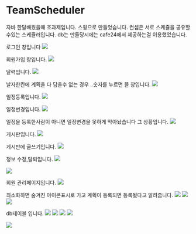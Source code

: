 # TeamScheduler
자바 한달배웠을때 조과제입니다. 스윙으로 만들었습니다. 컨셉은 서로 스케쥴을 공유할수있는 스케쥴러입니다.
db는 만들당시에는 cafe24에서 제공하는걸 이용했었습니다.

로그인 창입니다
<img src="https://postfiles.pstatic.net/MjAxOTA1MDhfODYg/MDAxNTU3MjkwMTQyOTE1.Ut0w2GGy-hI2-ewvE7U4zi0G7si0b0cJIdad_QxWrTIg.sReDsgohs7S5DQzF-I2huP9uFY-T0utB9YJOY7rJgcsg.PNG.p8137213/%EB%A1%9C%EA%B7%B8%EC%9D%B8.png?type=w773">

회원가입 창입니다.
<img src="https://postfiles.pstatic.net/MjAxOTA1MDhfMTU0/MDAxNTU3MjkwMTQ3NTAw.se0FKsk-ebBeWa358DTpG-zthsFI7yzjjigEPiSR1fIg.H7PiU6c3SlVqZzM0rvmldlaRpHSsBpILEB-fgtO4rPsg.PNG.p8137213/%ED%9A%8C%EC%9B%90%EA%B0%80%EC%9E%85.png?type=w773">

달력입니다.
<img src="https://postfiles.pstatic.net/MjAxOTA1MDhfMjA1/MDAxNTU3MjkwMTUxMTY0.rPSCELHBGe9L-Qbv3skYNMWCogmM3WjQLkXwxqzJio8g.LJFcUxNhHyZmLIDhj9WclNClOAVcXydyETCGzfyiTnwg.PNG.p8137213/%EB%8B%AC%EB%A0%A5%EB%A9%94%EC%9D%B8%ED%99%94%EB%A9%B4.png?type=w773">

날자한칸에 계획을 다 담을수 없는 경우 ..숫자를 누르면 뜰 창입니다.
<img src="https://postfiles.pstatic.net/MjAxOTA1MDhfMjM0/MDAxNTU3MjkwMTU1OTk0.dqGW-9ZEYib9PKQCHGBed0sDP2_rf_y4bFOuY1DO48Qg.O-RzxTCqLql0YswlK1mlLy45PX11ogH-WPHX5QnMhGQg.PNG.p8137213/1.png?type=w773">

일정등록입니다.
<img src="https://postfiles.pstatic.net/MjAxOTA1MDhfODEg/MDAxNTU3MjkwMjkyNDc3.cFj_k6SkN1CyA7vVytHJNlkbCa39lO5ntLUpNLBKvNEg.adXzv3o_GMoIALuU38yb4HijHYB4IvKwXkMQZ20WVNwg.PNG.p8137213/4.png?type=w773">

일정변경입니다.
<img src="https://postfiles.pstatic.net/MjAxOTA1MDhfOTQg/MDAxNTU3MjkwMTYwNTMx.DsiaDVHL4g8TO3MZiCal0NYlBFprLNZWdSICL0HxSlsg.EE39EtttgbFOo5dhTUX3bZPPzOB6R3PD7jHKcXWZ5MQg.PNG.p8137213/2.png?type=w773">

일정을 등록한사람이 아니면 일정변경을 못하게 막아놨습니다 그 상황입니다.
<img src="https://postfiles.pstatic.net/MjAxOTA1MDhfMTAw/MDAxNTU3MjkwMjgwOTg4._kVMj-OCyf4M4_FxOFNKrCDpTV6iuuqy1gYOwfzK62kg.8nLvRbKJf7xQlXrjSgrAIuPUIzW7C0cEwyG5nhhFrq0g.PNG.p8137213/3.png?type=w773">

게시판입니다.
<img src="https://postfiles.pstatic.net/MjAxOTA1MDhfMjgz/MDAxNTU3MjkwMjk5NjM0.RDz36iv7nLOyvw_HgZtlI9qIZIeeVzwEEbaseR7w42Ig.-c1bL3ZzyrUCmbY_TbJ5fclCGq57GYJhmP2dlsLB_vUg.PNG.p8137213/5.png?type=w773">

게시판에 글쓰기입니다.
<img src="https://postfiles.pstatic.net/MjAxOTA1MDhfMTA4/MDAxNTU3MjkwMzEwMzEz.bBXCCnKtV5umewi2zVIhv5VI_MXEy435grPEunhAEkMg.0ta6h8Xk_hjOeUOeTRykw1gZTbt-RBM2hY5gfKOOXS0g.PNG.p8137213/7.png?type=w773">

정보 수정,탈퇴입니다.
<img src="https://postfiles.pstatic.net/MjAxOTA1MDhfMTcy/MDAxNTU3MjkwMzE0Mjg5.PpRrzpiN-V3IGS6sO_dd8cg4BCg9XuLbbi38UuKhewgg.S0Y8hluq5EKIeu6kIFs_VyMvRoqwshZHADC7XMHQ1LUg.PNG.p8137213/9.png?type=w773">

<img src="https://postfiles.pstatic.net/MjAxOTA1MDhfNTUg/MDAxNTU3MjkwMzE4NzMx.lx4Gd-aK3au_adi5I_6pXLuGVha2iW1Nb-HSL4GhDNQg.ObMs28iaP5pCOKK4X_Ilzhsou9lI11aJuamsK9kM7msg.PNG.p8137213/10.png?type=w773">

회원 관리페이지입니다.
<img src="https://postfiles.pstatic.net/MjAxOTA1MDhfMTYw/MDAxNTU3MjkwMzIzMDc1.HwjULcYV1GStGbAMiDuVDGZFLzliZ4SeHZj3oPBf9_Ag.tIFclNr4P4uefA1_gL99pD_eKb6wKd3tl77e0GsZEAMg.PNG.p8137213/11.png?type=w773">

최소화하면 숨겨진 아이콘표시로 가고 계획이 등록되면 등록됬다고 알려줍니다.
<img src="https://postfiles.pstatic.net/MjAxOTA1MDhfMjI0/MDAxNTU3MjkwMzMxNDAz.JyKWptTWpNNRz2UzpJOdY8Cmvv-dp-yPBwOAd1S8-RIg.I_mrPPOS9hqPdSnNEMb2cM9CKScNnt8FjwG2CxrKHPkg.PNG.p8137213/12.png?type=w773">
<img src="https://postfiles.pstatic.net/MjAxOTA1MDhfMTU3/MDAxNTU3MjkwMzMzNDE5.t7ZMA78glq7-2f5EijjIu3sNmoCHAv3YS9hPYuhxQg4g.jA_xra100BFmAjfEmAWq9SPy0aitUVfkZ4WPugXvCP8g.PNG.p8137213/13.png?type=w773">
<img src="https://postfiles.pstatic.net/MjAxOTA1MDhfMjIx/MDAxNTU3MjkwMzM2Mjcz.ExlCYOINccNUbskvrq5ye_RDIdljL5p51WEXpH7U5Icg.uplcbI8aHyUehIq96L1n-cP8aKZ4u3ifq_uTEjaI6rUg.PNG.p8137213/14.png?type=w773">

db테이블 입니다.
<img src="https://postfiles.pstatic.net/MjAxOTA1MDhfMzcg/MDAxNTU3MjkwMzQyODA5.cngQYGmqDBthJlzPt2pQE7AnRNzch8_fL8IIYJZAnPQg.QUBEoGiYe91ePF8lNlckSlhcOpgQ3C38ibM_NZ4aTnkg.PNG.p8137213/15.PNG?type=w773">
<img src="https://postfiles.pstatic.net/MjAxOTA1MDhfMjE4/MDAxNTU3MjkwMzQ3Nzcz.QGNwz3K7d3gVcZ452oJ98uUKu44oAlYUN64fo5P-cVog.XX2P4f29_l2K6mcc7xIn2rpAXZ9Aq5YEii4EitTIO_Mg.PNG.p8137213/16.PNG?type=w773">
<img src="https://postfiles.pstatic.net/MjAxOTA1MDhfNDQg/MDAxNTU3MjkwMzU3OTY2.wdn75n-wFoYzynJo2VJ_mnRM-gOY_Yqq4n__uSyoJrMg.cZV7GyzCxYs2uc3CEqFplEOMjjyz1va2uN5iFpigovwg.PNG.p8137213/17.PNG?type=w773">
<img src="https://postfiles.pstatic.net/MjAxOTA1MDhfMjIy/MDAxNTU3MjkwMzcxNzIy.o8EieY_nKs4OflKpcRWEJpVykMJKTkRojdlkj762-Eog.iE4uRf3kG6yieXBJljw8UbCnt2M3uVL5TsZmwEe-UaIg.PNG.p8137213/19.PNG?type=w773">

<img src="https://postfiles.pstatic.net/MjAxOTA1MDhfMTY5/MDAxNTU3MjkwMzYzOTky.5zNPAvd5I774bH95PPPU0LwULLM3KzKqxjkct9ZwOqIg.hY53luuljVnughyKeM5N1EYcBT4hGv89a0hSm8PKMmEg.PNG.p8137213/18.PNG?type=w773">







